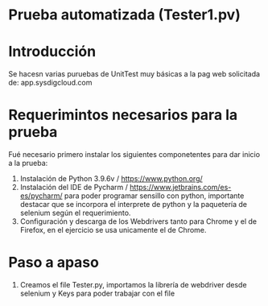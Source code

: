 # Prueba automatizada (Tester1.pv)

# Introducción
Se hacesn varias puruebas de UnitTest muy básicas a la pag web solicitada de: app.sysdigcloud.com

# Requerimintos necesarios para la prueba
Fué necesario primero instalar los siguientes componetentes para dar inicio a la prueba:
1. Instalación de Python 3.9.6v / https://www.python.org/
2. Instalación del IDE de Pycharm / https://www.jetbrains.com/es-es/pycharm/ para poder programar sensillo con python, importante destacar que se incorpora el interprete de python y la paquetería de selenium según el requerimiento.
3. Configuración y descarga de los Webdrivers tanto para Chrome y el de Firefox, en el ejercicio se usa unicamente el de Chrome.

# Paso a apaso
1. Creamos el file Tester.py, importamos la librería de webdriver desde selenium y Keys para poder trabajar con el file

